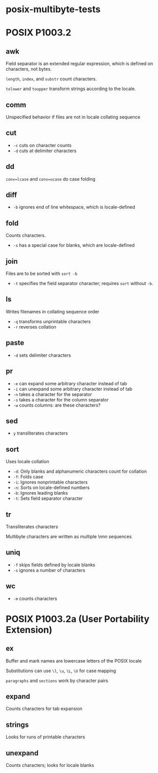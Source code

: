 posix-multibyte-tests
=====================

POSIX P1003.2
=============

awk
---

Field separator is an extended regular expression, which is defined
on characters, not bytes.

`length`, `index`, and `substr` count characters.

`tolower` and `toupper` transform strings according to the locale.

comm
----

Unspecified behavior if files are not in locale collating sequence

cut
---

* `-c` cuts on character counts
* `-d` cuts at delimiter characters

dd
--

`conv=lcase` and `conv=ucase` do case folding

diff
----

* `-b` ignores end of line whitespace, which is locale-defined

fold
----

Counts characters.

* `-s` has a special case for blanks, which are locale-defined

join
----

Files are to be sorted with `sort -b`

* `-t` specifies the field separator character; requires `sort` without `-b`.

ls
--

Writes filenames in collating sequence order

* `-q` transforms unprintable characters
* `-r` reverses collation

paste
-----

* `-d` sets delimiter characters

pr
--

* `-e` can expand some arbitrary character instead of tab
* `-i` can unexpand some arbitrary character instead of tab
* `-n` takes a character for the separator
* `-s` takes a character for the column separator
* `-w` counts columns: are these characters?

sed
---

* `y` transliterates characters

sort
----

Uses locale collation

* `-d`: Only blanks and alphanumeric characters count for collation
* `-f`: Folds case
* `-i`: Ignores nonprintable characters
* `-n`: Sorts on locale-defined numbers
* `-b`: Ignores leading blanks
* `-t`: Sets field separator character

tr
--

Transliterates characters

Multibyte characters are written as multiple \nnn sequences

uniq
----

* `-f` skips fields defined by locale blanks
* `-s` ignores a number of characters

wc
--

* `-m` counts characters

POSIX P1003.2a (User Portability Extension)
===========================================

ex
--

Buffer and mark names are lowercase letters of the POSIX locale

Substitutions can use `\l`, `\u`, `\L`, `\U` for case mapping

`paragraphs` and `sections` work by character pairs

expand
------

Counts characters for tab expansion

strings
-------

Looks for runs of printable characters

unexpand
--------

Counts characters; looks for locale blanks
